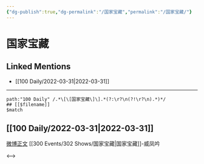 ```yaml
---
{"dg-publish":true,"dg-permalink":"/国家宝藏","permalink":"/国家宝藏/"}
---
```


# 国家宝藏

## Linked Mentions
- [[100 Daily/2022-03-31\|2022-03-31]]


---

```expander
path:"100 Daily" /.*\[\[国家宝藏\]\].*(?:\r?\n(?!\r?\n).*)*/
## [[$filename]]
$match
```
## [[100 Daily/2022-03-31\|2022-03-31]]
[微博正文](https://m.weibo.cn/5595700253/4753190773594318) [[300 Events/302 Shows/国家宝藏\|国家宝藏]]-威凤吟

<-->

